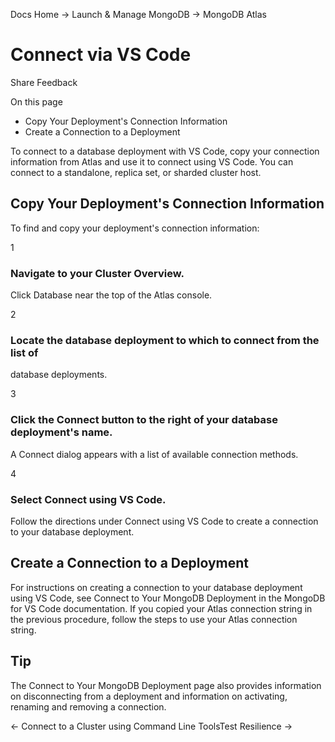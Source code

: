 Docs Home → Launch & Manage MongoDB → MongoDB Atlas

# Connect via VS Code

Share Feedback

On this page

  * Copy Your Deployment's Connection Information
  * Create a Connection to a Deployment

To connect to a database deployment with VS Code, copy your connection
information from Atlas and use it to connect using VS Code. You can connect to
a standalone, replica set, or sharded cluster host.

## Copy Your Deployment's Connection Information

To find and copy your deployment's connection information:

1

### Navigate to your Cluster Overview.

Click Database near the top of the Atlas console.

2

### Locate the database deployment to which to connect from the list of
database deployments.

3

### Click the Connect button to the right of your database deployment's name.

A Connect dialog appears with a list of available connection methods.

4

### Select Connect using VS Code.

Follow the directions under Connect using VS Code to create a connection to
your database deployment.

## Create a Connection to a Deployment

For instructions on creating a connection to your database deployment using VS
Code, see Connect to Your MongoDB Deployment in the MongoDB for VS Code
documentation. If you copied your Atlas connection string in the previous
procedure, follow the steps to use your Atlas connection string.

## Tip

The Connect to Your MongoDB Deployment page also provides information on
disconnecting from a deployment and information on activating, renaming and
removing a connection.

← Connect to a Cluster using Command Line ToolsTest Resilience →

